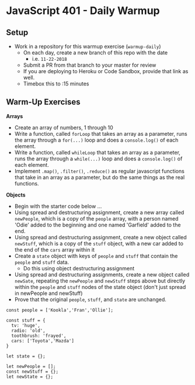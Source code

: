 # JavaScript 401  - Daily Warmup

## Setup
* Work in a repository for this warmup exercise (`warmup-daily`)
  * On each day, create a new branch of this repo with the date
    * i.e. `11-22-2018`
  * Submit a PR from that branch to your master for review
  * If you are deploying to Heroku or Code Sandbox, provide that link as well.
  * Timebox this to :15 minutes

## Warm-Up Exercises

**Arrays**

* Create an array of numbers, 1 through 10
* Write a function, called `forLoop` that takes an array as a parameter, runs the array through a `for(...)` loop and does a `console.log()` of each element.
* Write a function, called `whileLoop` that takes an array as a parameter, runs the array through a `while(...)` loop and does a `console.log()` of each element.
* Implement `.map()`, `.filter()`, `.reduce()` as regular javascript functions that take in an array as a parameter, but do the same things as the real functions.

**Objects**

* Begin with the starter code below ...
* Using spread and destructuring assignment, create a new array called `newPeople`, which is a copy of the `people` array, with a person named 'Odie' added to the beginning and one named 'Garfield' added to the end.
* Using spread and destructuring assignment, create a new object called `newStuff`, which is a copy of the `stuff` object, with a new car added to the end of the `cars` array within it
* Create a `state` object with keys of `people` and `stuff` that contain the `people` and `stuff` data.
  * Do this using object destructuring assignment
* Using spread and destructuring assignments, create a new object called `newSate`, repeating the `newPeople` and `newStuff` steps above but directly within the `people` and `stuff` nodes of the state object (don't just spread in newPeople and newStuff)
* Prove that the original `people`, `stuff`, and `state` are unchanged.

```
const people = ['Kookla','Fran','Ollie'];

const stuff = {
  tv: 'huge',
  radio: 'old',
  toothbrush: 'frayed',
  cars: ['Toyota','Mazda']
}

let state = {};

let newPeople = [];
const newStuff = {};
let newState = {};
```
  